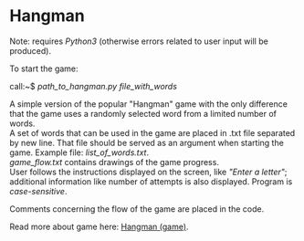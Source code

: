 # Hangman

Note: requires *Python3* (otherwise errors related to user input will be produced).

To start the game:<br />

call:~$ *path_to_hangman.py file_with_words*

A simple version of the popular "Hangman" game with the only difference that the game uses a randomly selected word from a limited number of words.<br /> 
A set of words that can be used in the game are placed in .txt file separated by new line. That file should be served as an argument when starting the game. Example file: *list_of_words.txt*. <br />
*game_flow.txt* contains drawings of the game progress. <br />
User follows the instructions displayed on the screen, like *"Enter a letter"*; additional information like number of attempts is also displayed. Program is *case-sensitive*.<br />

Comments concerning the flow of the game are placed in the code.

Read more about game here: [Hangman (game)](https://en.wikipedia.org/wiki/Hangman_(game)).

